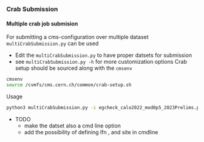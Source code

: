 ### Crab Submission

#### Multiple crab job submision

For submitting a cms-configuration over multiple dataset `multiCrabSubmission.py` can be used
  - Edit the `multiCrabSubmission.py` to have proper datsets for submission
  -  see `multiCrabSubmission.py -h` for more customization options
Crab setup should be sourced along with the `cmsenv`
```bash
cmsenv
source /cvmfs/cms.cern.ch/common/crab-setup.sh
```

Usage
```bash
python3 multiCrabSubmission.py -i egcheck_calo2022_mod0p5_2023Prelims.py -c submit --ext _hcalZS_t1p0

```
- TODO
   - make the datset also a cmd line option
   - add the possibility of defining lfn , and site in cmdline


